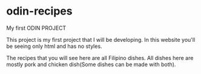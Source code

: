 # odin-recipes
My first ODIN PROJECT

This project is my first project that I will be developing. In this 
website you'll be seeing only html and has no styles.

The recipes that you will see here are all Filipino dishes. All dishes here 
are mostly pork and chicken dish(Some dishes can be made with both). 